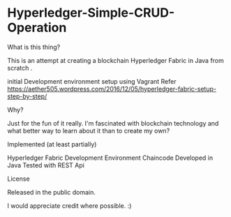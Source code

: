 # Hyperledger-Simple-CRUD-Operation

What is this thing?

This is an attempt at creating a blockchain Hyperledger Fabric in Java from scratch .

initial Development environment setup using Vagrant Refer https://aether505.wordpress.com/2016/12/05/hyperledger-fabric-setup-step-by-step/


Why?

Just for the fun of it really. I'm fascinated with blockchain technology and what better way to learn about it than to create my own?

Implemented (at least partially)

   Hyperledger Fabric Development Environment
   Chaincode Developed in Java
   Tested with REST Api

License

   Released in the public domain. 

I would appreciate credit where possible. :)
